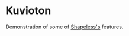 # Kuvioton

Demonstration of some of [Shapeless's](https://github.com/milessabin/shapeless) features.

